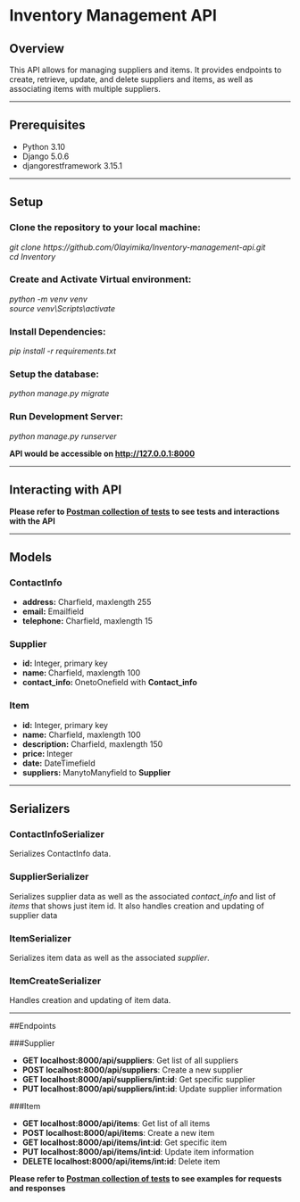 <h1>Inventory Management API</h1>

<h2>Overview</h2>
<p>This API allows for managing suppliers and items. It provides endpoints to create, retrieve, update, and delete suppliers and items, as well as associating items with multiple suppliers.</p><hr/>

<h2>Prerequisites</h2>
<ul>
<li>Python 3.10</li>
<li>Django 5.0.6</li>
<li>djangorestframework 3.15.1</li></ul><hr>

<h2>Setup</h2>
<h3>Clone the repository to your local machine:</h3>
<cite>git clone https://github.com/0layimika/Inventory-management-api.git</cite><br>
<cite>cd Inventory</cite>
<h3>Create and Activate Virtual environment:</h3>
<cite>python -m venv venv</cite><br>
<cite>source venv\Scripts\activate</cite>
<h3>Install Dependencies:</h3>
<cite>pip install -r requirements.txt</cite>
<h3>Setup the database:</h3>
<cite>python manage.py migrate</cite><br>
<h3>Run Development Server:</h3>
<cite>python manage.py runserver</cite><br>
<p><b>API would be accessible on <a href="http://127.0.0.1:8000">http://127.0.0.1:8000</a></b></p><hr>

<h2>Interacting with API</h2>
<p><b>Please refer to <a href="https://documenter.getpostman.com/view/29653047/2sA3XPC2rZ">Postman collection of tests</a> to see tests and interactions with the API</b></p>
<hr>

<h2>Models</h2>
<h3>ContactInfo</h3>
<ul>
<li><b>address:</b> Charfield, maxlength 255</li>
<li><b>email:</b> Emailfield</li>
<li><b>telephone:</b> Charfield, maxlength 15</li></ul>
<h3>Supplier</h3>
<ul>
<li><b>id: </b>Integer, primary key</li>
<li><b>name: </b>Charfield, maxlength 100</li>
<li><b>contact_info: </b>OnetoOnefield with <b>Contact_info</b></li></ul>
<h3>Item</h3>
<ul>
<li><b>id:</b> Integer, primary key</li>
<li><b>name:</b> Charfield, maxlength 100</li>
<li><b>description:</b> Charfield, maxlength 150</li>
<li><b>price: </b> Integer</li>
<li><b>date:</b> DateTimefield</li>
<li><b>suppliers:</b> ManytoManyfield to <b>Supplier</b></li></ul><hr>

<h2>Serializers</h2>
<h3>ContactInfoSerializer</h3>
<p>Serializes ContactInfo data.</p>
<h3>SupplierSerializer</h3>
<p>Serializes supplier data as well as the associated <cite>contact_info</cite> and list of <cite>items</cite> that shows just item id. It also handles creation and updating of supplier data</p>
<h3>ItemSerializer</h3>
<p>Serializes item data as well as the associated <cite>supplier</cite>.</p>
<h3>ItemCreateSerializer</h3>
<p>Handles creation and updating of item data.</p><hr>

##Endpoints

###Supplier
<ul>
<li><b>GET localhost:8000/api/suppliers</b>: Get list of all suppliers</li>
<li><b>POST localhost:8000/api/suppliers</b>: Create a new supplier</li>
<li><b>GET localhost:8000/api/suppliers/int:id</b>: Get specific supplier</li>
<li><b>PUT localhost:8000/api/suppliers/int:id</b>: Update supplier information</li>
</ul>

###Item
<ul>
<li><b>GET localhost:8000/api/items</b>: Get list of all items</li>
<li><b>POST localhost:8000/api/items</b>: Create a new item</li>
<li><b>GET localhost:8000/api/items/int:id</b>: Get specific item</li>
<li><b>PUT localhost:8000/api/items/int:id</b>: Update item information</li>
<li><b>DELETE localhost:8000/api/items/int:id</b>: Delete item</li>
</ul>
<p><b>Please refer to <a href="https://documenter.getpostman.com/view/29653047/2sA3XPC2rZ">Postman collection of tests</a> to see examples for requests and responses</b></p>
